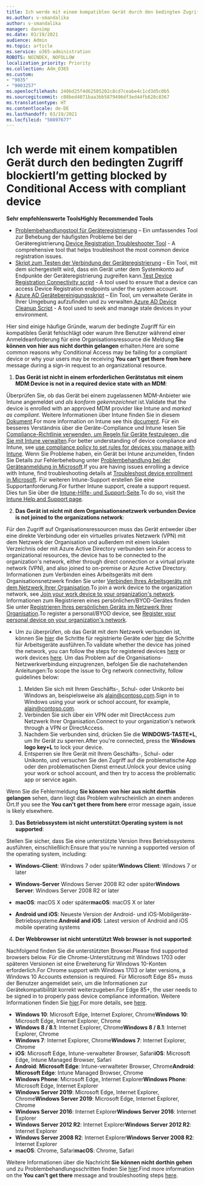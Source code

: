 ```yaml
---
title: Ich werde mit einem kompatiblen Gerät durch den bedingten Zugriff blockiert
ms.author: v-smandalika
author: v-smandalika
manager: dansimp
ms.date: 03/19/2021
audience: Admin
ms.topic: article
ms.service: o365-administration
ROBOTS: NOINDEX, NOFOLLOW
localization_priority: Priority
ms.collection: Adm_O365
ms.custom:
- "9835"
- "9003257"
ms.openlocfilehash: 240bd25f4d62505202c8cd7ceabe4c1cd3d5c0b5
ms.sourcegitcommit: c08bed4071baa3bb5879496df3ed44fb828c8367
ms.translationtype: HT
ms.contentlocale: de-DE
ms.lasthandoff: 03/19/2021
ms.locfileid: "50897677"
---
```

# <a name="im-getting-blocked-by-conditional-access-with-compliant-device"></a><span data-ttu-id="d696e-102">Ich werde mit einem kompatiblen Gerät durch den bedingten Zugriff blockiert</span><span class="sxs-lookup"><span data-stu-id="d696e-102">I’m getting blocked by Conditional Access with compliant device</span></span>

<span data-ttu-id="d696e-103">**Sehr empfehlenswerte Tools**</span><span class="sxs-lookup"><span data-stu-id="d696e-103">**Highly Recommended Tools**</span></span>

- <span data-ttu-id="d696e-104">[Problembehandlungstool für Geräteregistrierung](https://docs.microsoft.com/samples/azure-samples/dsregtool/dsregtool/) – Ein umfassendes Tool zur Behebung der häufigsten Probleme bei der Geräteregistrierung.</span><span class="sxs-lookup"><span data-stu-id="d696e-104">[Device Registration Troubleshooter Tool](https://docs.microsoft.com/samples/azure-samples/dsregtool/dsregtool/) - A comprehensive tool that helps troubleshoot the most common device registration issues.</span></span>
- <span data-ttu-id="d696e-105">[Skript zum Testen der Verbindung der Geräteregistrierung](https://docs.microsoft.com/samples/azure-samples/testdeviceregconnectivity/testdeviceregconnectivity/) – Ein Tool, mit dem sichergestellt wird, dass ein Gerät unter dem Systemkonto auf Endpunkte der Geräteregistrierung zugreifen kann.</span><span class="sxs-lookup"><span data-stu-id="d696e-105">[Test Device Registration Connectivity script](https://docs.microsoft.com/samples/azure-samples/testdeviceregconnectivity/testdeviceregconnectivity/) - A tool used to ensure that a device can access Device Registration endpoints under the system account.</span></span>
- <span data-ttu-id="d696e-106">[Azure AD Gerätebereinigungsskript](https://github.com/mzmaili/AzureADDeviceCleanup) – Ein Tool, um verwaltete Geräte in Ihrer Umgebung aufzufinden und zu verwalten.</span><span class="sxs-lookup"><span data-stu-id="d696e-106">[Azure AD Device Cleanup Script](https://github.com/mzmaili/AzureADDeviceCleanup) - A tool used to seek and manage stale devices in your environment.</span></span>

<span data-ttu-id="d696e-107">Hier sind einige häufige Gründe, warum der bedingte Zugriff für ein kompatibles Gerät fehlschlägt oder warum Ihre Benutzer während einer Anmeldeanforderung für eine Organisationsressource die Meldung **Sie können von hier aus nicht dorthin gelangen** erhalten.</span><span class="sxs-lookup"><span data-stu-id="d696e-107">Here are some common reasons why Conditional Access may be failing for a compliant device or why your users may be receiving **You can't get there from here** message during a sign-in request to an organizational resource.</span></span>

1. <span data-ttu-id="d696e-108">**Das Gerät ist nicht in einem erforderlichen Gerätstatus mit einem MDM**:</span><span class="sxs-lookup"><span data-stu-id="d696e-108">**Device is not in a required device state with an MDM**:</span></span>

<span data-ttu-id="d696e-109">Überprüfen Sie, ob das Gerät bei einem zugelassenen MDM-Anbieter wie Intune angemeldet und *als konform gekennzeichnet* ist.</span><span class="sxs-lookup"><span data-stu-id="d696e-109">Validate that the device is enrolled with an approved MDM provider like Intune and *marked as compliant*.</span></span> <span data-ttu-id="d696e-110">Weitere Informationen über Intune finden Sie in diesem [Dokument](https://docs.microsoft.com/mem/intune/enrollment/device-enrollment).</span><span class="sxs-lookup"><span data-stu-id="d696e-110">For more information on Intune see this [document](https://docs.microsoft.com/mem/intune/enrollment/device-enrollment).</span></span> <span data-ttu-id="d696e-111">Für ein besseres Verständnis über die Geräte-Compliance und Intune lesen Sie [Compliance-Richtlinie verwenden, um Regeln für Geräte festzulegen, die Sie mit Intune verwalten](https://docs.microsoft.com/mem/intune/protect/device-compliance-get-started).</span><span class="sxs-lookup"><span data-stu-id="d696e-111">For better understanding of device compliance and Intune, see [use compliance policy to set rules for devices you manage with Intune](https://docs.microsoft.com/mem/intune/protect/device-compliance-get-started).</span></span> <span data-ttu-id="d696e-112">Wenn Sie Probleme haben, ein Gerät bei Intune anzumelden, finden Sie Details zur Fehlerbehebung unter [Problembehandlung bei der Geräteanmeldung in Microsoft](https://docs.microsoft.com/troubleshoot/mem/intune/troubleshoot-device-enrollment-in-intune).</span><span class="sxs-lookup"><span data-stu-id="d696e-112">If you are having issues enrolling a device with Intune, find troubleshooting details at [Troubleshoot device enrollment in Microsoft](https://docs.microsoft.com/troubleshoot/mem/intune/troubleshoot-device-enrollment-in-intune).</span></span> <span data-ttu-id="d696e-113">Für weiteren Intune-Support erstellen Sie eine Supportanforderung.</span><span class="sxs-lookup"><span data-stu-id="d696e-113">For further Intune support, create a support request.</span></span> <span data-ttu-id="d696e-114">Dies tun Sie über die [Intune-Hilfe- und Support-Seite](https://endpoint.microsoft.com/#blade/Microsoft_Intune_DeviceSettings/SupportMenu/helpSupport).</span><span class="sxs-lookup"><span data-stu-id="d696e-114">To do so, visit the [Intune Help and Support page](https://endpoint.microsoft.com/#blade/Microsoft_Intune_DeviceSettings/SupportMenu/helpSupport).</span></span>

2. <span data-ttu-id="d696e-115">**Das Gerät ist nicht mit dem Organisationsnetzwerk verbunden**:</span><span class="sxs-lookup"><span data-stu-id="d696e-115">**Device is not joined to the organizations network**:</span></span>

<span data-ttu-id="d696e-116">Für den Zugriff auf Organisationsressourcen muss das Gerät entweder über eine direkte Verbindung oder ein virtuelles privates Netzwerk (VPN) mit dem Netzwerk der Organisation und außerdem mit einem lokalen Verzeichnis oder mit Azure Active Directory verbunden sein.</span><span class="sxs-lookup"><span data-stu-id="d696e-116">For access to organizational resources, the device has to be connected to the organization's network, either through direct connection or a virtual private network (VPN), and also joined to on-premise or Azure Active Directory.</span></span> <span data-ttu-id="d696e-117">Informationen zum Verbinden eines Arbeitsgeräts mit dem Organisationsnetzwerk finden Sie unter [Verbinden Ihres Arbeitsgeräts mit dem Netzwerk Ihrer Organisation](https://docs.microsoft.com/azure/active-directory/user-help/user-help-join-device-on-network).</span><span class="sxs-lookup"><span data-stu-id="d696e-117">To join a work device to the organization network, see [Join your work device to your organization's network](https://docs.microsoft.com/azure/active-directory/user-help/user-help-join-device-on-network).</span></span> <span data-ttu-id="d696e-118">Informationen zum Registrieren eines persönlichen/BYOD-Gerätes finden Sie unter [Registrieren Ihres persönlichen Geräts im Netzwerk Ihrer Organisation](https://docs.microsoft.com/azure/active-directory/user-help/user-help-register-device-on-network).</span><span class="sxs-lookup"><span data-stu-id="d696e-118">To register a personal/BYOD device, see [Register your personal device on your organization's network](https://docs.microsoft.com/azure/active-directory/user-help/user-help-register-device-on-network).</span></span>

- <span data-ttu-id="d696e-119">Um zu überprüfen, ob das Gerät mit dem Netzwerk verbunden ist, können Sie [hier](https://docs.microsoft.com/azure/active-directory/user-help/user-help-register-device-on-network#to-verify-that-youre-registered) die Schritte für registrierte Geräte oder [hier](https://docs.microsoft.com/azure/active-directory/user-help/user-help-join-device-on-network#to-make-sure-youre-joined) die Schritte für Arbeitsgeräte ausführen.</span><span class="sxs-lookup"><span data-stu-id="d696e-119">To validate whether the device has joined the network, you can follow the steps for registered devices [here](https://docs.microsoft.com/azure/active-directory/user-help/user-help-register-device-on-network#to-verify-that-youre-registered) or work devices [here](https://docs.microsoft.com/azure/active-directory/user-help/user-help-join-device-on-network#to-make-sure-youre-joined).</span></span> <span data-ttu-id="d696e-120">Um das Problem auf die Organisations-Netzwerkverbindung einzugrenzen, befolgen Sie die nachstehenden Anleitungen:</span><span class="sxs-lookup"><span data-stu-id="d696e-120">To scope the issue to Org network connectivity, follow guidelines below:</span></span>

    1. <span data-ttu-id="d696e-121">Melden Sie sich mit Ihrem Geschäfts-, Schul- oder Unikonto bei Windows an, beispielsweise als alain@contoso.com.</span><span class="sxs-lookup"><span data-stu-id="d696e-121">Sign in to Windows using your work or school account,  for example, alain@contoso.com.</span></span>
    2. <span data-ttu-id="d696e-122">Verbinden Sie sich über ein VPN oder mit DirectAccess zum Netzwerk Ihrer Organisation.</span><span class="sxs-lookup"><span data-stu-id="d696e-122">Connect to your organization's network through a VPN or DirectAccess.</span></span>
    3. <span data-ttu-id="d696e-123">Nachdem Sie verbunden sind, drücken Sie die **WINDOWS-TASTE+L**, um Ihr Gerät zu sperren.</span><span class="sxs-lookup"><span data-stu-id="d696e-123">After you're connected, press the **Windows logo key+L** to lock your device.</span></span>
    4. <span data-ttu-id="d696e-124">Entsperren sie Ihre Gerät mit Ihrem Geschäfts-, Schul- oder Unikonto, und versuchen Sie den Zugriff auf die problematische App oder den problematischen Dienst erneut.</span><span class="sxs-lookup"><span data-stu-id="d696e-124">Unlock your device using your work or school account, and then try to access the problematic app or service again.</span></span>

<span data-ttu-id="d696e-125">Wenn Sie die Fehlermeldung **Sie können von hier aus nicht dorthin gelangen** sehen, dann liegt das Problem wahrscheinlich an einem anderen Ort.</span><span class="sxs-lookup"><span data-stu-id="d696e-125">If you see the **You can't get there from here** error message again, issue is likely elsewhere.</span></span>

3. <span data-ttu-id="d696e-126">**Das Betriebssystem ist nicht unterstützt**:</span><span class="sxs-lookup"><span data-stu-id="d696e-126">**Operating system is not supported**:</span></span>

<span data-ttu-id="d696e-127">Stellen Sie sicher, dass Sie eine unterstützte Version Ihres Betriebssystems ausführen, einschließlich:</span><span class="sxs-lookup"><span data-stu-id="d696e-127">Ensure that you're running a supported version of the operating system, including:</span></span>

- <span data-ttu-id="d696e-128">**Windows-Client**: Windows 7 oder später</span><span class="sxs-lookup"><span data-stu-id="d696e-128">**Windows Client**: Windows 7 or later</span></span>

- <span data-ttu-id="d696e-129">**Windows-Server** Windows Server 2008 R2 oder später</span><span class="sxs-lookup"><span data-stu-id="d696e-129">**Windows Server**: Windows Server 2008 R2 or later</span></span>

- <span data-ttu-id="d696e-130">**macOS**: macOS X oder später</span><span class="sxs-lookup"><span data-stu-id="d696e-130">**macOS**: macOS X or later</span></span>

- <span data-ttu-id="d696e-131">**Android und iOS**: Neueste Version der Android- und iOS-Mobilgeräte-Betriebssysteme.</span><span class="sxs-lookup"><span data-stu-id="d696e-131">**Android and iOS**: Latest version of Android and iOS mobile operating systems</span></span>

4. <span data-ttu-id="d696e-132">**Der Webbrowser ist nicht unterstützt**:</span><span class="sxs-lookup"><span data-stu-id="d696e-132">**Web browser is not supported**:</span></span>

<span data-ttu-id="d696e-133">Nachfolgend finden Sie die unterstützten Browser.</span><span class="sxs-lookup"><span data-stu-id="d696e-133">Please find supported browsers below.</span></span> <span data-ttu-id="d696e-134">Für die Chrome-Unterstützung mit Windows 1703 oder späteren Versionen ist eine Erweiterung für Windows 10-Konten erforderlich.</span><span class="sxs-lookup"><span data-stu-id="d696e-134">For Chrome support with Windows 1703 or later versions, a Windows 10 Accounts extension is required.</span></span> <span data-ttu-id="d696e-135">Für Microsoft Edge 85+ muss der Benutzer angemeldet sein, um die Informationen zur Gerätekompatibilität korrekt weiterzugeben.</span><span class="sxs-lookup"><span data-stu-id="d696e-135">For Edge 85+, the user needs to be signed in to properly pass device compliance information.</span></span> <span data-ttu-id="d696e-136">Weitere Informationen finden Sie [hier](https://docs.microsoft.com/azure/active-directory/conditional-access/concept-conditional-access-conditions#chrome-support).</span><span class="sxs-lookup"><span data-stu-id="d696e-136">For more details, see [here](https://docs.microsoft.com/azure/active-directory/conditional-access/concept-conditional-access-conditions#chrome-support).</span></span>

- <span data-ttu-id="d696e-137">**Windows 10**: Microsoft Edge, Internet Explorer, Chrome</span><span class="sxs-lookup"><span data-stu-id="d696e-137">**Windows 10**: Microsoft Edge, Internet Explorer, Chrome</span></span>
- <span data-ttu-id="d696e-138">**Windows 8 / 8.1**: Internet Explorer, Chrome</span><span class="sxs-lookup"><span data-stu-id="d696e-138">**Windows 8 / 8.1**: Internet Explorer, Chrome</span></span>
- <span data-ttu-id="d696e-139">**Windows 7**: Internet Explorer, Chrome</span><span class="sxs-lookup"><span data-stu-id="d696e-139">**Windows 7**: Internet Explorer, Chrome</span></span>
- <span data-ttu-id="d696e-140">**iOS**: Microsoft Edge, Intune-verwalteter Browser, Safari</span><span class="sxs-lookup"><span data-stu-id="d696e-140">**iOS**: Microsoft Edge, Intune Managed Browser, Safari</span></span>
- <span data-ttu-id="d696e-141">**Android**: **Microsoft Edge**: Intune-verwalteter Browser, Chrome</span><span class="sxs-lookup"><span data-stu-id="d696e-141">**Android**: **Microsoft Edge**: Intune Managed Browser, Chrome</span></span>
- <span data-ttu-id="d696e-142">**Windows Phone**: Microsoft Edge, Internet Explorer</span><span class="sxs-lookup"><span data-stu-id="d696e-142">**Windows Phone**: Microsoft Edge, Internet Explorer</span></span>
- <span data-ttu-id="d696e-143">**Windows Server 2019**: Microsoft Edge, Internet Explorer, Chrome</span><span class="sxs-lookup"><span data-stu-id="d696e-143">**Windows Server 2019**: Microsoft Edge, Internet Explorer, Chrome</span></span>
- <span data-ttu-id="d696e-144">**Windows Server 2016**: Internet Explorer</span><span class="sxs-lookup"><span data-stu-id="d696e-144">**Windows Server 2016**: Internet Explorer</span></span>
- <span data-ttu-id="d696e-145">**Windows Server 2012 R2**: Internet Explorer</span><span class="sxs-lookup"><span data-stu-id="d696e-145">**Windows Server 2012 R2**: Internet Explorer</span></span>
- <span data-ttu-id="d696e-146">**Windows Server 2008 R2**: Internet Explorer</span><span class="sxs-lookup"><span data-stu-id="d696e-146">**Windows Server 2008 R2**: Internet Explorer</span></span>
- <span data-ttu-id="d696e-147">**macOS**: Chrome, Safari</span><span class="sxs-lookup"><span data-stu-id="d696e-147">**macOS**: Chrome, Safari</span></span>

<span data-ttu-id="d696e-148">Weitere Informationen über die Nachricht **Sie können nicht dorthin gehen** und zu Problembehandlungsschritten finden Sie [hier](https://docs.microsoft.com/azure/active-directory/user-help/user-help-device-remediation).</span><span class="sxs-lookup"><span data-stu-id="d696e-148">Find more information on the **You can't get there** message and troubleshooting steps [here](https://docs.microsoft.com/azure/active-directory/user-help/user-help-device-remediation).</span></span>
